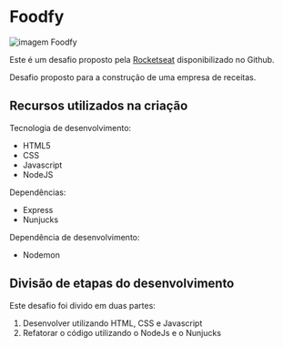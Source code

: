   <h1>
    <strong>Foodfy</strong>
  </h1>
  <img
    src="https://camo.githubusercontent.com/149256ed02c9054607878cd5f68d083ee99ae27d/68747470733a2f2f726f636b6574736561742d63646e2e73332d73612d656173742d312e616d617a6f6e6177732e636f6d2f6d6f636b75702e706e67"
    alt="imagem Foodfy">
  <p>Este é um desafio proposto pela <a
      href="https://github.com/Rocketseat/bootcamp-launchbase-desafios-02/blob/master/desafios/02-foodfy.md">Rocketseat</a>
    disponibilizado no Github.</p>
  <p>Desafio proposto para a construção de uma empresa de receitas.</p>

  <h2>Recursos utilizados na criação</h2>
  <p>Tecnologia de desenvolvimento:</p>
  <ul>
    <li>HTML5</li>
    <li>CSS</li>
    <li>Javascript</li>
    <li>NodeJS</li>
  </ul>

  <p>Dependências:</p>
  <ul>
    <li>Express</li>
    <li>Nunjucks</li>
  </ul>

  <p>Dependência de desenvolvimento:</p>
  <ul>
    <li>Nodemon</li>
  </ul>

  <h2>Divisão de etapas do desenvolvimento</h2>
  <p>Este desafio foi divido em duas partes:</p>
  <ol>
    <li>Desenvolver utilizando HTML, CSS e Javascript</li>
    <li>Refatorar o código utilizando o NodeJs e o Nunjucks</li>
  </ol>
